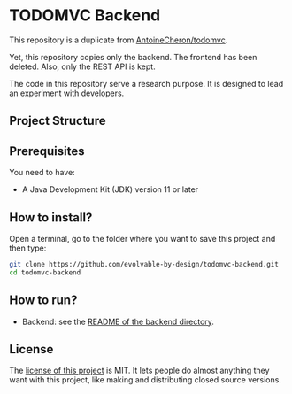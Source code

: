 # TODOMVC Backend

This repository is a duplicate from [AntoineCheron/todomvc](https://github.com/AntoineCheron/todomvc).

Yet, this repository copies only the backend. The frontend has been deleted. Also, only the REST API is kept.

The code in this repository serve a research purpose. It is designed to lead an experiment with developers.

## Project Structure

## Prerequisites

You need to have:

- A Java Development Kit (JDK) version 11 or later

## How to install?

Open a terminal, go to the folder where you want to save this project and then type:

```sh
git clone https://github.com/evolvable-by-design/todomvc-backend.git
cd todomvc-backend
```

## How to run?

- Backend: see the [README of the backend directory](/backend).

## License

The [license of this project](./LICENSE.txt) is MIT. It lets people do almost anything they want with this project, like making and distributing closed source versions.
